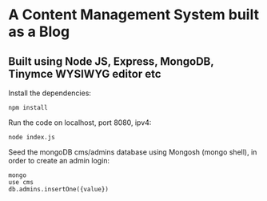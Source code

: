 # A Content Management System built as a Blog

## Built using Node JS, Express, MongoDB, Tinymce WYSIWYG editor etc

Install the dependencies:

`npm install`

Run the code on localhost, port 8080, ipv4:

`node index.js`

Seed the mongoDB cms/admins database using Mongosh (mongo shell), in order to create an admin login:

`mongo`  
`use cms`  
`db.admins.insertOne({value})`
